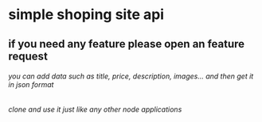 # simple shoping site api 
## if you need any feature please open an feature request 
###### you can add data such as title, price, description, images... and then get it in json format 
###### clone and use it just like any other node applications
